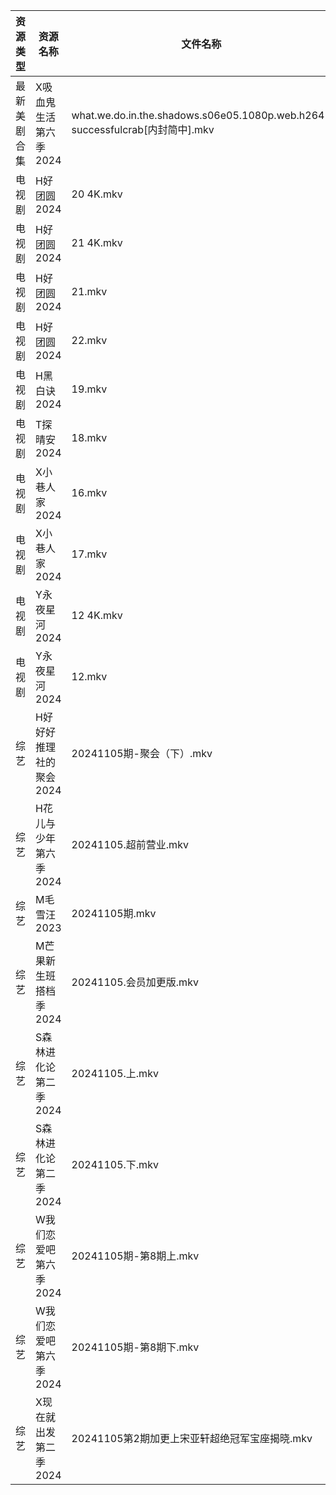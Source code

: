 | 资源类型   | 资源名称           | 文件名称                                                                     | 分享链接                                      | 更新时间                |
| ------ | -------------- | ------------------------------------------------------------------------ | ----------------------------------------- | ------------------- |
| 最新美剧合集 | X吸血鬼生活第六季2024  | what.we.do.in.the.shadows.s06e05.1080p.web.h264-successfulcrab[内封简中].mkv | https://www.alipan.com/s/gCDx2TKjkNi      | 2024-11-05 18:06:52 |
| 电视剧    | H好团圆2024       | 20 4K.mkv                                                                | https://www.alipan.com/s/d2bHdxmufLL      | 2024-11-05 00:05:29 |
| 电视剧    | H好团圆2024       | 21 4K.mkv                                                                | https://www.alipan.com/s/d2bHdxmufLL      | 2024-11-05 00:05:29 |
| 电视剧    | H好团圆2024       | 21.mkv                                                                   | https://www.alipan.com/s/d2bHdxmufLL      | 2024-11-05 00:05:29 |
| 电视剧    | H好团圆2024       | 22.mkv                                                                   | https://www.alipan.com/s/d2bHdxmufLL      | 2024-11-05 20:05:35 |
| 电视剧    | H黑白诀2024       | 19.mkv                                                                   | https://www.alipan.com/s/6z8TkkXMQkW      | 2024-11-05 14:05:46 |
| 电视剧    | T探晴安2024       | 18.mkv                                                                   | https://www.alipan.com/s/BScPfWednTi      | 2024-11-05 14:06:48 |
| 电视剧    | X小巷人家2024      | 16.mkv                                                                   | https://www.alipan.com/s/nfaZSoTnFL2      | 2024-11-05 21:06:54 |
| 电视剧    | X小巷人家2024      | 17.mkv                                                                   | https://www.alipan.com/s/nfaZSoTnFL2      | 2024-11-05 21:06:54 |
| 电视剧    | Y永夜星河2024      | 12 4K.mkv                                                                | https://www.alipan.com/s/torupuzCfzz      | 2024-11-05 21:06:59 |
| 电视剧    | Y永夜星河2024      | 12.mkv                                                                   | https://www.alipan.com/s/torupuzCfzz      | 2024-11-05 19:54:04 |
| 综艺     | H好好好推理社的聚会2024 | 20241105期-聚会（下）.mkv                                                      | https://www.alipan.com/s/UcyxCgWuFCU      | 2024-11-05 14:07:25 |
| 综艺     | H花儿与少年第六季2024  | 20241105.超前营业.mkv                                                        | https://www.alipan.com/s/etrBePtYsJ7      | 2024-11-05 14:07:28 |
| 综艺     | M毛雪汪2023       | 20241105期.mkv                                                            | https://www.aliyundrive.com/s/asPqfgPRqAg | 2024-11-05 14:07:44 |
| 综艺     | M芒果新生班搭档季2024  | 20241105.会员加更版.mkv                                                       | https://www.alipan.com/s/xnGaC7WzgLK      | 2024-11-05 14:07:50 |
| 综艺     | S森林进化论第二季2024  | 20241105.上.mkv                                                           | https://www.alipan.com/s/NTinyQH8gfp      | 2024-11-05 14:08:24 |
| 综艺     | S森林进化论第二季2024  | 20241105.下.mkv                                                           | https://www.alipan.com/s/NTinyQH8gfp      | 2024-11-05 14:08:24 |
| 综艺     | W我们恋爱吧第六季2024  | 20241105期-第8期上.mkv                                                       | https://www.alipan.com/s/t2J6m3nj1EP      | 2024-11-05 14:08:37 |
| 综艺     | W我们恋爱吧第六季2024  | 20241105期-第8期下.mkv                                                       | https://www.alipan.com/s/t2J6m3nj1EP      | 2024-11-05 14:08:36 |
| 综艺     | X现在就出发第二季2024  | 20241105第2期加更上宋亚轩超绝冠军宝座揭晓.mkv                                            | https://www.alipan.com/s/YwguExbkfUt      | 2024-11-05 20:09:10 |
